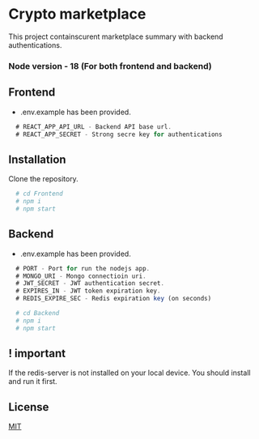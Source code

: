 # Crypto marketplace

This project containscurent marketplace summary with backend authentications.

### Node version - 18 (For both frontend and backend)


## Frontend

 - .env.example has been provided. 


```javascript
  # REACT_APP_API_URL - Backend API base url.
  # REACT_APP_SECRET - Strong secre key for authentications
```


## Installation
  Clone the repository.

```bash
  # cd Frontend
  # npm i
  # npm start
```


## Backend

 - .env.example has been provided. 

```javascript
  # PORT - Port for run the nodejs app.
  # MONGO_URI - Mongo connectioin uri.
  # JWT_SECRET - JWT authentication secret.
  # EXPIRES_IN - JWT token expiration key.
  # REDIS_EXPIRE_SEC - Redis expiration key (on seconds)
```

```bash
  # cd Backend
  # npm i
  # npm start
```

## ! important
  If the redis-server is not installed on your local device. You should install and run it first.

## License

[MIT](https://choosealicense.com/licenses/mit/)